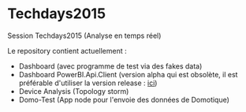 # Techdays2015
Session Techdays2015 (Analyse en temps réel)

Le repository contient actuellement :
- Dashboard (avec programme de test via des fakes data)
- Dashboard PowerBI.Api.Client (version alpha qui est obsolète, il est préférable d'utiliser la version release : [ici](https://github.com/Vtek/PowerBI.Api.Client))
- Device Analysis (Topology storm)
- Domo-Test (App node pour l'envoie des données de Domotique)
